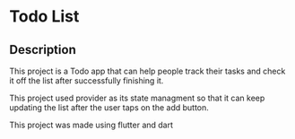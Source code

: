 
# Todo List

## Description

This project is a Todo app that can help people track their tasks and check it off the list after successfully finishing it.

This project used provider as its state managment so that it can keep updating the list after the user taps on the add button.

This project was made using flutter and dart
